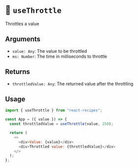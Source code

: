 # 🍏 `useThrottle`

Throttles a value

## Arguments

- `value: Any`: The value to be throttled
- `ms: Number`: The time in milliseconds to throttle

## Returns

- `throttledValue: Any`: The returned value after the throttling

## Usage

```js
import { useThrottle } from "react-recipes";

const App = ({ value }) => {
  const throttledValue = useThrottle(value, 250);

  return (
    <>
      <div>Value: {value}</div>
      <div>Throttled value: {throttledValue}</div>
    </>
  );
};
```